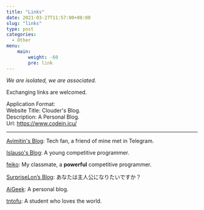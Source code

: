 ```yaml
---
title: "Links"
date: 2021-03-27T11:57:00+08:00
slug: "links"
type: post
categories:
  - Other
menu:
    main:
        weight: -60
        pre: link
---
```


*We are isolated, we are associated.*

Exchanging links are welcomed.

Application Format:  
Website Title: Clouder's Blog.  
Description: A Personal Blog.  
Url: https://www.codein.icu/  

---

[Avimitin's Blog](https://avimitin.com): Tech fan, a friend of mine met in Telegram.

[Islauso's Blog](https://www.azusemisa.top): A young competitive programmer.

[feiko](https://www.feiko.me): My classmate, a **powerful** competitive programmer.

[SurpriseLon’s Blog](https://furrysp.me): あなたは主人公になりたいですか？

[AiGeek](https://www.aigeek.top): A personal blog.

[tntofu](https://tntofu.com): A student who loves the world.